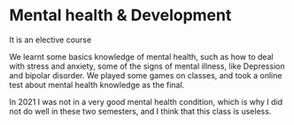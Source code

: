 # Mental health & Development

It is an elective course

We learnt some basics knowledge of mental health, such as how to deal with stress and anxiety, some of the signs of mental illness, like Depression and bipolar disorder. We played some games on classes, and took a online test about mental health knowledge as the final. 

In 2021 I was not in a very good mental health condition, which is why I did not do well in these two semesters, and I think that this class is useless.